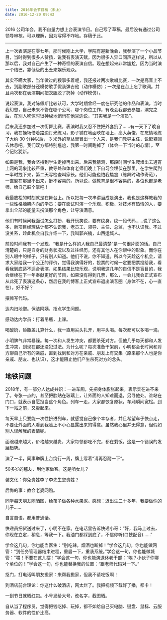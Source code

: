 ```yaml
---
title: 2016年会节目稿（未上）
date: 2016-12-20 09:43
---
```


2016 公司年会，我不自量力想上台表演节目。自己写了草稿，最后没有通过公司领导审核。可以理解，因为写得不咋地。存稿于此。

<!-- more -->

---

上一次表演是在零七年，那时候刚上大学，学院有迎新晚会，我参演了一个小品节目，当时得到很多人赞扬，说我有表演天赋。因为很多人异口同声这样说，所以从那以后，我对自己产生了一种奇怪的表演自信。现在想起来非常尴尬，因为当时演一个结巴，靠低级的出丑来娱乐观众。

其实不瞒大家，当年做过的糗事多着呢，我还报过两次歌唱比赛，一次是高音上不去，到副歌部分还模仿歌手假装弹吉他（动作模仿）；一次是在台上忘了歌词。并且两次都在表演期间把衣服脱了扔掉（动作模仿）。

说起表演，我对陈佩斯比较认可，大学时期曾经一度在研究他的作品和表演。当时我幻想，自己未来不管在哪个公司、哪个岗位工作，有晚会我都去参加，演完之后，在别人吃惊时很神秘地悄悄在他耳边说，“其实我是一个演员”。

后来我还参加过一次街舞比赛，表演时我又忍不住把外套扔了……有一天下了晚自习，我在操场借着路边灯光练习，影子铺在地面映在墙上，高大英俊，在忘情地练了大约 30 分钟以后， 3 米外的草丛里冒出一个人来，是我们教导主任，说赶紧回去休息吧。我们双方都特别尴尬，我第一时间跑掉了（体会一下当时的心情）。至今记忆犹新。

如果是我，我会坚持到学生走掉再出来。后来我猜测，那段时间学生爬墙出去通宵上网的现象比较严重，教导处和体育老师们晚上下自习会埋伏在那里，在学生爬到一半时拽下来，第二天写检查叫家长。他们可能也怕我尴尬（练舞时动作奇葩），一直躲在那里不出来，挺不容易的。所以说，做教育是很不容易的，各位也都是老师，给自己鼓个掌吧！

我最放松的时刻就是在舞台上。所以把每一次串讲当成是演出。我也是这样教我的一些性格腼腆内向的学员：要在面试时演一个乐观、积极、对技术有热情的人，要拿出全部的能量去扮演那个角色，让导演满意。

他们有时候问我面试怎么打扮，我开玩笑说，要有纹身，纹一段代码……说了这么多，新项目经理估计都不认识我，老员工、领导、主任、总监，也不认识我。不过没关系，趁此机会自我介绍一下，我叫郭兴楠，山西运城人。

前段时间我有一个发现，“我是什么样的人我自己最清楚”是一句很片面的话。自己清楚的，只是自身的财务状况以及过往经历，还有其他人在你眼中的形象。而你在别人眼中的样子，只有别人知道。他们不说，你不知道。所以今天趁这个机会，请求大家给我一个公正的评价，觉得我演得好的，投票的时候一定要把票投给我，看看我到底适不适合表演，如果结果比较乐观，说明我这几年的自信不是盲目的，我会继续在下一年奉献更好的节目，如果没有得到几票，那么，一会儿我会正式宣布从此死了表演这条心，然后在我的博客上正式宣布退出演艺圈（身体不在，心一直在），好不好？

摆摊写代码。

达内扫地僧。保洁阿姨，指点学生问题。

感动达内学员：打着吊瓶，上课。

喝酸奶，舔瓶盖儿算什么，我一直用尖头扎开，用平头喝。每次都可以多喝一滴。


小明脾气非常暴躁。每一次和人发生冲突，都要杀死对方。但他几乎每天都和人发生冲突，到现在都还没犯过法。为什么呢？每次准备干架前，小明都会长时间和对方聊自己所有的亲戚，直到找到和对方在亲戚、朋友上有交集（原来那个人也是你亲戚、朋友、也认识），这才能阻止他们产生杀死对方的念头。

## 地铁问题

2018年，有一部分人达成共识：一进车厢，先把身体膨胀起来，表示实在进不来了。夸张一点的，甚至把脸贴在玻璃上，让外面的人知难而退，另寻他处。谁站在门口，就表示自愿担当这个角色。列车一走，大家都恢复原状，车厢瞬间宽松。到下一站之前，又膨起来。


每天早上只要能一次性挤进列车，就感觉自己像个幸存者，并且希望车子快点走，不要让外面的人看到我脸上不小心显露出来的得意。虽然我心里并无得意，但假如别人误解我的表情呢。


面碗越来越大，价格越来越贵，大家每顿都吃不完，都在剩饭。这是一个错误的发展趋势。

演了一半，同事举牌上台绕行一周，牌上写着“请再忍耐一下”。

50多岁的毽友，到他家做客。这是咱女儿？

装文化：你免贵姓李？李先生您贵姓？

后悔的事：教会老婆网购。

同学每天朋友圈晒图，给孩子做各种水果泥。感想：迟出生二十多年，我要做你的儿子……

自言自语，都用普通话。

快递员把货送过来了，小明不在家。在电话里告诉快递小哥：“好，我马上过去，你现在立定，稍息，等我一下。我油门都踩到底了，不信你听(口技配音)……”

学会这几句，你也能当医生：“别吃辣，烟酒也断掉！”学会这几句，你也能做网管：“到任务管理器结束进程，重启一下，重装系统。”学会这一句，你也能做城管：“喂！不要在这儿摆！”学会这一句，你也能演退休老干部：“唉？小伙子你哪个单位的！”学会这一句，你也能替换我的位置：“跟老师代码对一下。”

抠门，打电话叫朋友搬家：来帮我搬家，但我不请吃饭啊！

到酒店前台理论：你这什么破酒店，网太烂了。我把视频下载好了播，都卡！

一到节日就晒红包。小号发给大号，改名字，截图晒。

自从当了程序员，觉得把钱吃掉、玩掉，都不如给自己买电脑、键盘、鼠标、云服务器、软件的性价比高。